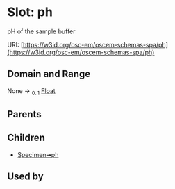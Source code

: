 
# Slot: ph

pH of the sample buffer

URI: [https://w3id.org/osc-em/oscem-schemas-spa/ph](https://w3id.org/osc-em/oscem-schemas-spa/ph)


## Domain and Range

None &#8594;  <sub>0..1</sub> [Float](types/Float.md)

## Parents


## Children

 *  [Specimen➞ph](Specimen_ph.md)

## Used by

